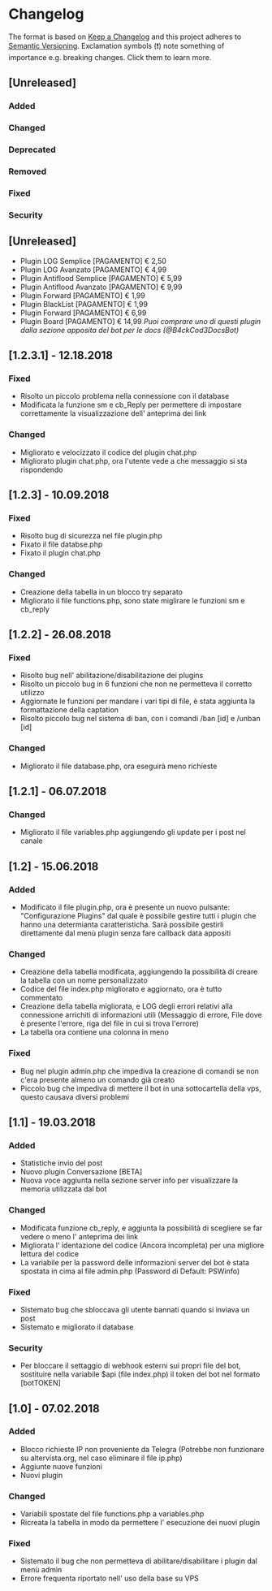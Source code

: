 # Changelog
The format is based on [Keep a Changelog](http://keepachangelog.com/) and this project adheres to [Semantic Versioning](http://semver.org/).
Exclamation symbols (:exclamation:) note something of importance e.g. breaking changes. Click them to learn more.

## [Unreleased]
### Added
### Changed
### Deprecated
### Removed
### Fixed
### Security

## [Unreleased]
- Plugin LOG Semplice [PAGAMENTO] € 2,50
- Plugin LOG Avanzato [PAGAMENTO] € 4,99
- Plugin Antiflood Semplice [PAGAMENTO] € 5,99
- Plugin Antiflood Avanzato [PAGAMENTO] € 9,99
- Plugin Forward [PAGAMENTO] € 1,99
- Plugin BlackList [PAGAMENTO] € 1,99
- Plugin Forward [PAGAMENTO] € 6,99
- Plugin Board [PAGAMENTO] € 14,99
_Puoi comprare uno di questi plugin dalla sezione apposita del bot per le docs (@B4ckCod3DocsBot)_

## [1.2.3.1] - 12.18.2018
### Fixed
- Risolto un piccolo problema nella connessione con il database
- Modificata la funzione sm e cb_Reply per permettere di impostare correttamente la visualizzazione dell' anteprima dei link
### Changed
- Migliorato e velocizzato il codice del plugin chat.php
- Migliorato plugin chat.php, ora l'utente vede a che messaggio si sta rispondendo

## [1.2.3] - 10.09.2018
### Fixed
- Risolto bug di sicurezza nel file plugin.php
- Fixato il file databse.php
- Fixato il plugin chat.php
### Changed
- Creazione della tabella in un blocco try separato
- Migliorato il file functions.php, sono state miglirare le funzioni sm e cb_reply

## [1.2.2] - 26.08.2018
### Fixed
- Risolto bug nell' abilitazione/disabilitazione dei plugins
- Risolto un piccolo bug in 6 funzioni che non ne permetteva il corretto utilizzo
- Aggiornate le funzioni per mandare i vari tipi di file, è stata aggiunta la formattazione della captation
- Risolto piccolo bug nel sistema di ban, con i comandi /ban [id] e /unban [id]
### Changed
- Migliorato il file database.php, ora eseguirà meno richieste

## [1.2.1] - 06.07.2018
### Changed
- Migliorato il file variables.php aggiungendo gli update per i post nel canale

## [1.2] - 15.06.2018
### Added
- Modificato il file plugin.php, ora è presente un nuovo pulsante: "Configurazione Plugins" dal quale è possibile gestire tutti i plugin che hanno una determianta caratteristicha. Sarà possibile gestirli direttamente dal menù plugin senza fare callback data appositi
### Changed
- Creazione della tabella modificata, aggiungendo la possibilità di creare la tabella con un nome personalizzato
- Codice del file index.php migliorato e aggiornato, ora è tutto commentato
- Creazione della tabella migliorata, e LOG degli errori relativi alla connessione arrichiti di informazioni utili (Messaggio di errore, File dove è presente l'errore, riga del file in cui si trova l'errore)
- La tabella ora contiene una colonna in meno
### Fixed
- Bug nel plugin admin.php che impediva la creazione di comandi se non c'era presente almeno un comando già creato
- Piccolo bug che impediva di mettere il bot in una sottocartella della vps, questo causava diversi problemi

## [1.1] - 19.03.2018
### Added
- Statistiche invio del post
- Nuovo plugin Conversazione [BETA]
- Nuova voce aggiunta nella sezione server info per visualizzare la memoria utilizzata dal bot
### Changed
- Modificata funzione cb_reply, e aggiunta la possibilità di scegliere se far vedere o meno l' anteprima dei link
- Migliorata l' identazione del codice (Ancora incompleta) per una migliore lettura del codice
- La variabile per la password delle informazioni server del bot è stata spostata in cima al file admin.php (Password di Default: PSWinfo)
### Fixed
- Sistemato bug che sbloccava gli utente bannati quando si inviava un post
- Sistemato e migliorato il database
### Security
- Per bloccare il settaggio di webhook esterni sui propri file del bot, sostituire nella variabile $api (file index.php) il token del bot nel formato [botTOKEN]

## [1.0] - 07.02.2018
### Added
- Blocco richieste IP non proveniente da Telegra (Potrebbe non funzionare su altervista.org, nel caso eliminare il file ip.php)
- Aggiunte nuove funzioni
- Nuovi plugin
### Changed
- Variabili spostate del file functions.php a variables.php
- Ricreata la tabella in modo da permettere l' esecuzione dei nuovi plugin
### Fixed
- Sistemato il bug che non permetteva di abilitare/disabilitare i plugin dal menù admin
- Errore frequenta riportato nell' uso della base su VPS
